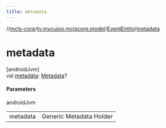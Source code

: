 ```yaml
---
title: metadata
---
```

//[mcls-core](../../../index.html)/[tv.mycujoo.mclscore.model](../index.html)/[EventEntity](index.html)/[metadata](metadata.html)



# metadata



[androidJvm]\
val [metadata](metadata.html): [Metadata](../-metadata/index.html)?



#### Parameters


androidJvm

| | |
|---|---|
| metadata | Generic Metadata Holder |




